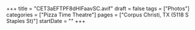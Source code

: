 +++
title = "CET3aEFTPF8dHlFaavSC.avif"
draft = false
tags = ["Photos"]
categories = ["Pizza Time Theatre"]
pages = ["Corpus Christi, TX (5118 S Staples St)"]
startDate = ""
+++
